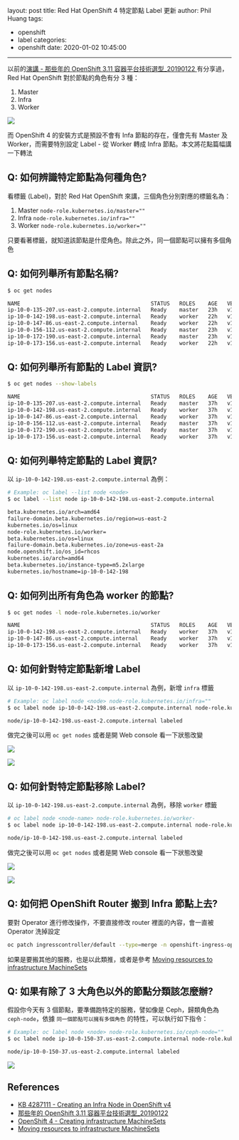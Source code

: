 layout: post
title: Red Hat OpenShift 4 特定節點 Label 更新
author: Phil Huang
tags:
  - openshift
  - label
categories:
  - openshift
date: 2020-01-02 10:45:00
---
以前的[演講 - 那些年的 OpenShift 3.11 容器平台技術選型_20190122
][2]有分享過，Red Hat OpenShift 對於節點的角色有分 3 種：

1. Master
2. Infra
3. Worker

![](/images/label-overview.png)

而 OpenShift 4 的安裝方式是預設不會有 Infa 節點的存在，僅會先有 Master 及 Worker，而需要特別設定 Label - 從 Worker 轉成 Infra 節點。本文將花點篇幅講一下轉法

<!--more-->


## Q: 如何辨識特定節點為何種角色?
看標籤 (Label)，對於 Red Hat OpenShift 來講，三個角色分別對應的標籤名為：

1. Master `node-role.kubernetes.io/master=""`
2. Infra `node-role.kubernetes.io/infra=""`
3. Worker `node-role.kubernetes.io/worker=""`

只要看著標籤，就知道該節點是什麼角色。除此之外，同一個節點可以擁有多個角色

## Q: 如何列舉所有節點名稱?
```bash
$ oc get nodes

NAME                                         STATUS   ROLES    AGE   VERSION
ip-10-0-135-207.us-east-2.compute.internal   Ready    master   23h   v1.14.6+9fb2d5cf9
ip-10-0-142-198.us-east-2.compute.internal   Ready    worker   22h   v1.14.6+9fb2d5cf9
ip-10-0-147-86.us-east-2.compute.internal    Ready    worker   22h   v1.14.6+9fb2d5cf9
ip-10-0-156-112.us-east-2.compute.internal   Ready    master   23h   v1.14.6+9fb2d5cf9
ip-10-0-172-190.us-east-2.compute.internal   Ready    master   23h   v1.14.6+9fb2d5cf9
ip-10-0-173-156.us-east-2.compute.internal   Ready    worker   22h   v1.14.6+9fb2d5cf9
```

## Q: 如何列舉所有節點的 Label 資訊?
```bash
$ oc get nodes --show-labels

NAME                                         STATUS   ROLES    AGE   VERSION             LABELS
ip-10-0-135-207.us-east-2.compute.internal   Ready    master   37h   v1.14.6+9fb2d5cf9   beta.kubernetes.io/arch=amd64,beta.kubernetes.io/instance-type=m4.xlarge,beta.kubernetes.io/os=linux,failure-domain.beta.kubernetes.io/region=us-east-2,failure-domain.beta.kubernetes.io/zone=us-east-2a,kubernetes.io/arch=amd64,kubernetes.io/hostname=ip-10-0-135-207,kubernetes.io/os=linux,node-role.kubernetes.io/master=,node.openshift.io/os_id=rhcos
ip-10-0-142-198.us-east-2.compute.internal   Ready    worker   37h   v1.14.6+9fb2d5cf9   beta.kubernetes.io/arch=amd64,beta.kubernetes.io/instance-type=m5.2xlarge,beta.kubernetes.io/os=linux,failure-domain.beta.kubernetes.io/region=us-east-2,failure-domain.beta.kubernetes.io/zone=us-east-2a,kubernetes.io/arch=amd64,kubernetes.io/hostname=ip-10-0-142-198,kubernetes.io/os=linux,node-role.kubernetes.io/worker=,node.openshift.io/os_id=rhcos
ip-10-0-147-86.us-east-2.compute.internal    Ready    worker   37h   v1.14.6+9fb2d5cf9   beta.kubernetes.io/arch=amd64,beta.kubernetes.io/instance-type=m5.2xlarge,beta.kubernetes.io/os=linux,failure-domain.beta.kubernetes.io/region=us-east-2,failure-domain.beta.kubernetes.io/zone=us-east-2b,kubernetes.io/arch=amd64,kubernetes.io/hostname=ip-10-0-147-86,kubernetes.io/os=linux,node-role.kubernetes.io/worker=,node.openshift.io/os_id=rhcos
ip-10-0-156-112.us-east-2.compute.internal   Ready    master   37h   v1.14.6+9fb2d5cf9   beta.kubernetes.io/arch=amd64,beta.kubernetes.io/instance-type=m4.xlarge,beta.kubernetes.io/os=linux,failure-domain.beta.kubernetes.io/region=us-east-2,failure-domain.beta.kubernetes.io/zone=us-east-2b,kubernetes.io/arch=amd64,kubernetes.io/hostname=ip-10-0-156-112,kubernetes.io/os=linux,node-role.kubernetes.io/master=,node.openshift.io/os_id=rhcos
ip-10-0-172-190.us-east-2.compute.internal   Ready    master   37h   v1.14.6+9fb2d5cf9   beta.kubernetes.io/arch=amd64,beta.kubernetes.io/instance-type=m4.xlarge,beta.kubernetes.io/os=linux,failure-domain.beta.kubernetes.io/region=us-east-2,failure-domain.beta.kubernetes.io/zone=us-east-2c,kubernetes.io/arch=amd64,kubernetes.io/hostname=ip-10-0-172-190,kubernetes.io/os=linux,node-role.kubernetes.io/master=,node.openshift.io/os_id=rhcos
ip-10-0-173-156.us-east-2.compute.internal   Ready    worker   37h   v1.14.6+9fb2d5cf9   beta.kubernetes.io/arch=amd64,beta.kubernetes.io/instance-type=m5.2xlarge,beta.kubernetes.io/os=linux,failure-domain.beta.kubernetes.io/region=us-east-2,failure-domain.beta.kubernetes.io/zone=us-east-2c,kubernetes.io/arch=amd64,kubernetes.io/hostname=ip-10-0-173-156,kubernetes.io/os=linux,node-role.kubernetes.io/worker=,node.openshift.io/os_id=rhcos
```


## Q: 如何列舉特定節點的 Label 資訊?

以 `ip-10-0-142-198.us-east-2.compute.internal` 為例：

```bash
# Example: oc label --list node <node>
$ oc label --list node ip-10-0-142-198.us-east-2.compute.internal

beta.kubernetes.io/arch=amd64
failure-domain.beta.kubernetes.io/region=us-east-2
kubernetes.io/os=linux
node-role.kubernetes.io/worker=
beta.kubernetes.io/os=linux
failure-domain.beta.kubernetes.io/zone=us-east-2a
node.openshift.io/os_id=rhcos
kubernetes.io/arch=amd64
beta.kubernetes.io/instance-type=m5.2xlarge
kubernetes.io/hostname=ip-10-0-142-198
```

## Q: 如何列出所有角色為 worker 的節點?
```bash
$ oc get nodes -l node-role.kubernetes.io/worker

NAME                                         STATUS   ROLES    AGE   VERSION
ip-10-0-142-198.us-east-2.compute.internal   Ready    worker   37h   v1.14.6+9fb2d5cf9
ip-10-0-147-86.us-east-2.compute.internal    Ready    worker   37h   v1.14.6+9fb2d5cf9
ip-10-0-173-156.us-east-2.compute.internal   Ready    worker   37h   v1.14.6+9fb2d5cf9
```

## Q: 如何針對特定節點新增 Label 

以 `ip-10-0-142-198.us-east-2.compute.internal` 為例，新增 `infra` 標籤

```bash
# Example: oc label node <node> node-role.kubernetes.io/infra=""
$ oc label node ip-10-0-142-198.us-east-2.compute.internal node-role.kubernetes.io/infra=""

node/ip-10-0-142-198.us-east-2.compute.internal labeled
```

做完之後可以用 `oc get nodes` 或者是開 Web console 看一下狀態改變

![](/images/label-change-1.png)

![](/images/label-change-2.png)


## Q: 如何針對特定節點移除 Label?

以 `ip-10-0-142-198.us-east-2.compute.internal` 為例，移除 `worker` 標籤

```bash
# oc label node <node-name> node-role.kubernetes.io/worker-
$ oc label node ip-10-0-142-198.us-east-2.compute.internal node-role.kubernetes.io/worker-

node/ip-10-0-142-198.us-east-2.compute.internal labeled
```

做完之後可以用 `oc get nodes` 或者是開 Web console 看一下狀態改變

![](/images/label-remove-2.png)

![](/images/label-remove-1.png)

## Q: 如何把 OpenShift Router 搬到 Infra 節點上去?

要對 Operator 進行修改操作，不要直接修改 router 裡面的內容，會一直被 Operator 洗掉設定

```bash
oc patch ingresscontroller/default --type=merge -n openshift-ingress-operator -p '{"spec": {"nodePlacement":{"nodeSelector":{"matchLabels":{"node-role.kubernetes.io/infra": ""}}}}}'
```

如果是要搬其他的服務，也是以此類推，或者是參考 [Moving resources to infrastructure MachineSets][4]


## Q: 如果有除了 3 大角色以外的節點分類該怎麼辦?

假設你今天有 3 個節點，要準備跑特定的服務，譬如像是 Ceph，歸類角色為 `ceph-node`，依據 `同一個節點可以擁有多個角色` 的特性，可以執行如下指令：

```bash
# Example: oc label node <node> node-role.kubernetes.io/ceph-node=""
$ oc label node ip-10-0-150-37.us-east-2.compute.internal node-role.kubernetes.io/ceph-node=""

node/ip-10-0-150-37.us-east-2.compute.internal labeled
```

![](/images/label-ceph-node.png)


## References
- [KB 4287111 - Creating an Infra Node in OpenShift v4][3]
- [那些年的 OpenShift 3.11 容器平台技術選型_20190122][2]
- [OpenShift 4 - Creating infrastructure MachineSets][1]
- [Moving resources to infrastructure MachineSets][4]

[1]: https://docs.openshift.com/container-platform/4.2/machine_management/creating-infrastructure-machinesets.html
[2]: https://speakerdeck.com/pichuang/na-xie-nian-de-openshift-3-dot-11-rong-qi-ping-tai-ji-shu-xuan-xing-20190122?slide=11
[3]: https://access.redhat.com/solutions/4287111
[4]: https://docs.openshift.com/container-platform/4.2/machine_management/creating-infrastructure-machinesets.html#moving-resources-to-infrastructure-machinesets